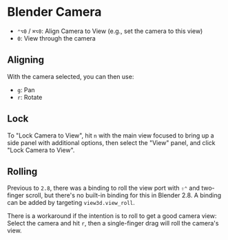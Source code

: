 # Blender Camera

- `⌃⌥0` / `⌘⌥0`: Align Camera to View (e.g., set the camera to this view)
- `0`: View through the camera

## Aligning

With the camera selected, you can then use:

- `g`: Pan
- `r`: Rotate

## Lock

To "Lock Camera to View", hit `n` with the main view focused to bring up a side panel with additional options, then select the "View" panel, and click "Lock Camera to View".

## Rolling

Previous to `2.8`, there was a binding to roll the view port with `⇧⌃` and two-finger scroll, but there's no built-in binding for this in Blender 2.8. A binding can be added by targeting `view3d.view_roll`.

There is a workaround if the intention is to roll to get a good camera view: Select the camera and hit `r`, then a single-finger drag will roll the camera's view.
